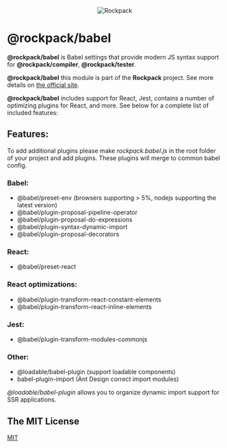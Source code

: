 <p align="center">
  <img alt="Rockpack" src="https://www.natrube.net/rockpack/readme_assets/rockpack_logo_without_text.png">
</p>

# @rockpack/babel

**@rockpack/babel** is Babel settings that provide modern JS syntax support for **@rockpack/compiler**, **@rockpack/tester**.

**@rockpack/babel** this module is part of the **Rockpack** project. See more details on [the official site](https://alexsergey.github.io/rockpack/).

**@rockpack/babel** includes support for React, Jest, contains a number of optimizing plugins for React, and more. See below for a complete list of included features:

## Features:
To add additional plugins please make *rockpack.babel.js* in the root folder of your project and add plugins. These plugins will merge to common babel config.

### Babel:
- @babel/preset-env (browsers supporting > 5%, nodejs supporting the latest version)
- @babel/plugin-proposal-pipeline-operator
- @babel/plugin-proposal-do-expressions
- @babel/plugin-syntax-dynamic-import
- @babel/plugin-proposal-decorators

### React:
- @babel/preset-react

### React optimizations:
- @babel/plugin-transform-react-constant-elements
- @babel/plugin-transform-react-inline-elements

### Jest:
- @babel/plugin-transform-modules-commonjs

### Other:
- @loadable/babel-plugin (support loadable components)
- babel-plugin-import (Ant Design correct import modules)

*@loadable/babel-plugin* allows you to organize dynamic import support for SSR applications.

## The MIT License

<a href="https://github.com/AlexSergey/rockpack#the-mit-license" target="_blank">MIT</a>
